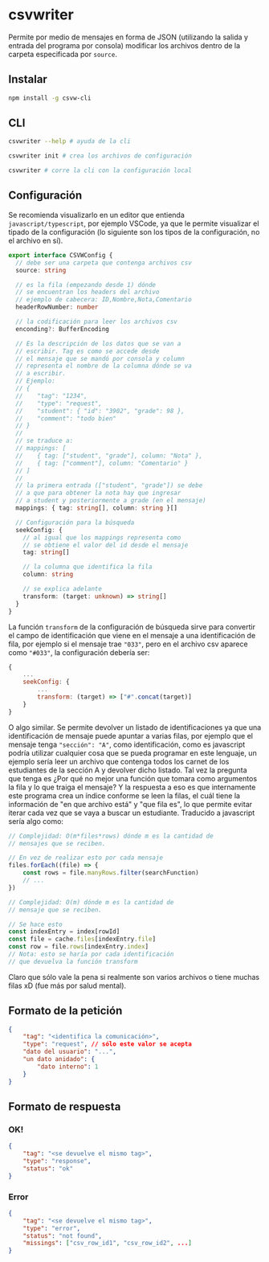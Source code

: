 # csvwriter

Permite por medio de mensajes en forma de JSON (utilizando
la salida y entrada del programa por consola) modificar
los archivos dentro de la carpeta especificada por
`source`.

## Instalar
```bash
npm install -g csvw-cli
```

## CLI
```bash
csvwriter --help # ayuda de la cli
```

```sh
csvwriter init # crea los archivos de configuración
```

```sh
csvwriter # corre la cli con la configuración local
```

## Configuración
Se recomienda visualizarlo en un editor que entienda
`javascript/typescript`, por ejemplo VSCode, ya que
le permite visualizar el tipado de la configuración
(lo siguiente son los tipos de la configuración,
no el archivo en sí).
```typescript
export interface CSVWConfig {
  // debe ser una carpeta que contenga archivos csv
  source: string

  // es la fila (empezando desde 1) dónde
  // se encuentran los headers del archivo
  // ejemplo de cabecera: ID,Nombre,Nota,Comentario
  headerRowNumber: number

  // la codificación para leer los archivos csv
  enconding?: BufferEncoding

  // Es la descripción de los datos que se van a
  // escribir. Tag es como se accede desde
  // el mensaje que se mandó por consola y column
  // representa el nombre de la columna dónde se va
  // a escribir.
  // Ejemplo:
  // {
  //    "tag": "1234",
  //    "type": "request",
  //    "student": { "id": "3902", "grade": 98 },
  //    "comment": "todo bien"
  // }
  //
  // se traduce a:
  // mappings: [
  //    { tag: ["student", "grade"], column: "Nota" },
  //    { tag: ["comment"], column: "Comentario" }
  // ]
  //
  // la primera entrada (["student", "grade"]) se debe
  // a que para obtener la nota hay que ingresar
  // a student y posteriormente a grade (en el mensaje)
  mappings: { tag: string[], column: string }[]

  // Configuración para la búsqueda
  seekConfig: {
    // al igual que los mappings representa como
    // se obtiene el valor del id desde el mensaje
    tag: string[]

    // la columna que identifica la fila
    column: string

    // se explica adelante
    transform: (target: unknown) => string[]
  }
}
```

La función `transform` de la configuración de búsqueda
sirve para convertir el campo de identificación que
viene en el mensaje a una identificación de fila,
por ejemplo si el mensaje trae `"033"`, pero
en el archivo csv aparece como `"#033"`, la
configuración debería ser:
```javascript
{
    ...
    seekConfig: {
        ...
        transform: (target) => ["#".concat(target)]
    }
}
```
O algo similar. Se permite devolver un listado
de identificaciones ya que una identificación de
mensaje puede apuntar a varias filas, por ejemplo
que el mensaje tenga `"sección": "A"`, como
identificación, como es javascript podría utilizar
cualquier cosa que se pueda programar en este lenguaje,
un ejemplo sería leer un archivo que contenga todos
los carnet de los estudiantes de la sección A y
devolver dicho listado. Tal vez la pregunta que tenga es
¿Por qué no mejor una función que tomara como argumentos
la fila y lo que traiga el mensaje? Y la respuesta
a eso es que internamente este programa crea un
índice conforme se leen la filas, el cuál tiene
la información de "en que archivo está" y "que fila es",
lo que permite evitar iterar cada vez que se vaya
a buscar un estudiante. Traducido a javascript sería
algo como:
```javascript
// Complejidad: O(m*files*rows) dónde m es la cantidad de
// mensajes que se reciben.

// En vez de realizar esto por cada mensaje
files.forEach((file) => {
    const rows = file.manyRows.filter(searchFunction)
    // ...
})

// Complejidad: O(m) dónde m es la cantidad de
// mensaje que se reciben.

// Se hace esto
const indexEntry = index[rowId]
const file = cache.files[indexEntry.file]
const row = file.rows[indexEntry.index]
// Nota: esto se haría por cada identificación
// que devuelva la función transform
```
Claro que sólo vale la pena si realmente son varios
archivos o tiene muchas filas xD (fue más por salud mental).

## Formato de la petición
```json
{
    "tag": "<identifica la comunicación>",
    "type": "request", // sólo este valor se acepta
    "dato del usuario": "...",
    "un dato anidado": {
        "dato interno": 1
    }
}
```

## Formato de respuesta
### OK!
```json
{
    "tag": "<se devuelve el mismo tag>",
    "type": "response",
    "status": "ok"
}
```
### Error
```json
{
    "tag": "<se devuelve el mismo tag>",
    "type": "error",
    "status": "not found",
    "missings": ["csv_row_id1", "csv_row_id2", ...]
}
```

